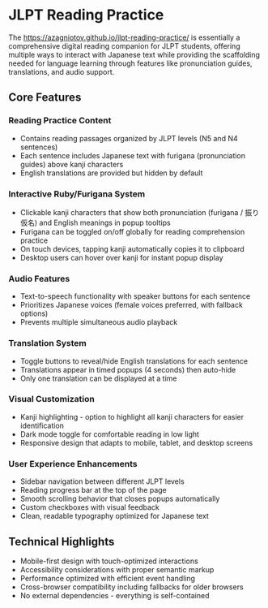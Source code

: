 # JLPT Reading Practice

The https://azagniotov.github.io/jlpt-reading-practice/ is essentially a comprehensive digital reading companion
for JLPT students, offering multiple ways to interact with Japanese text while providing the scaffolding needed
for language learning through features like pronunciation guides, translations, and audio support.

## Core Features

### Reading Practice Content

- Contains reading passages organized by JLPT levels (N5 and N4 sentences)
- Each sentence includes Japanese text with furigana (pronunciation guides) above kanji characters
- English translations are provided but hidden by default

### Interactive Ruby/Furigana System

- Clickable kanji characters that show both pronunciation (furigana / 振り仮名) and English meanings in popup tooltips
- Furigana can be toggled on/off globally for reading comprehension practice
- On touch devices, tapping kanji automatically copies it to clipboard
- Desktop users can hover over kanji for instant popup display

### Audio Features

- Text-to-speech functionality with speaker buttons for each sentence
- Prioritizes Japanese voices (female voices preferred, with fallback options)
- Prevents multiple simultaneous audio playback

### Translation System

- Toggle buttons to reveal/hide English translations for each sentence
- Translations appear in timed popups (4 seconds) then auto-hide
- Only one translation can be displayed at a time

### Visual Customization

- Kanji highlighting - option to highlight all kanji characters for easier identification
- Dark mode toggle for comfortable reading in low light
- Responsive design that adapts to mobile, tablet, and desktop screens

### User Experience Enhancements

- Sidebar navigation between different JLPT levels
- Reading progress bar at the top of the page
- Smooth scrolling behavior that closes popups automatically
- Custom checkboxes with visual feedback
- Clean, readable typography optimized for Japanese text

## Technical Highlights

- Mobile-first design with touch-optimized interactions
- Accessibility considerations with proper semantic markup
- Performance optimized with efficient event handling
- Cross-browser compatibility including fallbacks for older browsers
- No external dependencies - everything is self-contained
